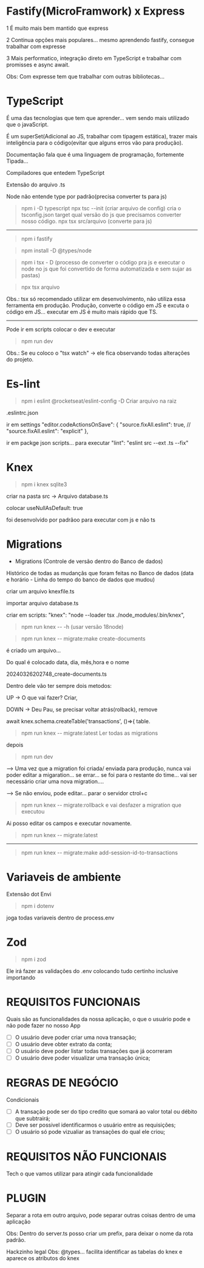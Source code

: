 # Fastify(MicroFramwork) x Express
1 É muito mais bem mantido que express

2 Continua opções mais populares... mesmo aprendendo fastify, consegue trabalhar com expresse

3 Mais performatico, integração direto em TypeScript e trabalhar com promisses e async await.

Obs: Com expresse tem que trabalhar com outras bibliotecas...

# TypeScript

É uma das tecnologias que tem que aprender... vem sendo mais utilizado que o javaScript.

É um superSet(Adicional ao JS, trabalhar com tipagem estática), trazer mais inteligência para o código(evitar que alguns erros vão para produção).

Documentação fala que é uma linguagem de programação, fortemente Tipada...

Compiladores que entedem TypeScript

Extensão do arquivo .ts

Node não entende type por padrão(precisa converter ts para js) 
> npm i -D typescript
> npx tsc --init (criar arquivo de config)
cria o tsconfig.json
target qual versão do js que precisamos converter nosso código. 
> npx tsx src/arquivo (converte para js)

------------------------

> npm i fastify

> npm install -D @types/node

> npm i tsx - D (processo de converter o código pra js e executar o node no js que foi convertido de forma automatizada e sem sujar as pastas) 

> npx tsx arquivo

Obs.: tsx só recomendado utilizar em desenvolvimento, não utiliza essa ferramenta em produção. Produção, converte o código em JS e excuta o código em JS... executar em JS é muito mais rápido que TS.

--------------------------------------------

Pode ir em scripts colocar o dev e executar 

> npm run dev

Obs.: Se eu coloco o "tsx watch" -> ele fica observando todas alterações do projeto.

# Es-lint
> npm i eslint @rocketseat/eslint-config -D 
Criar arquivo na raiz

.eslintrc.json

ir em settings 
"editor.codeActionsOnSave": {
    "source.fixAll.eslint": true,
    // "source.fixAll.eslint": "explicit"
},

ir em packge json 
scripts... para executar 
"lint": "eslint src --ext .ts --fix" 


# Knex

> npm i knex sqlite3

criar na pasta src -> Arquivo database.ts

colocar  useNullAsDefault: true

foi desenvolvido por padrãoo para executar com js e não ts

# Migrations

- Migrations (Controle de versão dentro do Banco de dados)

Histórico de todas as mudançãs que foram feitas no Banco de dados (data e horário - Linha do tempo do banco de dados que mudou)

criar um arquivo knexfile.ts

importar arquivo database.ts

criar em scripts:
"knex": "node --loader tsx ./node_modules/.bin/knex",

> npm run knex -- -h 
(usar versão 18node)

> npm run knex -- migrate:make create-documents

é criado um arquivo...

Do qual é colocado data, dia, mês,hora e o nome

20240326202748_create-documents.ts

Dentro dele vão ter sempre dois metodos:

UP -> O que vai fazer? Criar,

DOWN -> Deu Pau, se precisar voltar atrás(rolback), remove

await knex.schema.createTable('transactions', ()=>{
        table.

> npm run knex -- migrate:latest
Ler todas as migrations

depois
> npm run dev

--> Uma vez que a migration foi criada/ enviada para produção, nunca vai poder editar a migaration... se errar... se foi para o restante do time... vai ser necessário criar uma nova migration....

--> Se não enviou, pode editar... parar o servidor ctrol+c
> npm run knex -- migrate:rollback
e vai desfazer a migration que executou

Ai posso editar os campos e executar novamente.
> npm run knex -- migrate:latest

------------------------------------------------------
> npm run knex -- migrate:make add-session-id-to-transactions

# Variaveis de ambiente

Extensão dot Envi

> npm i dotenv

joga todas variaveis dentro de process.env

# Zod

> npm i zod

Ele irá fazer as validações do .env colocando tudo certinho inclusive importando

# REQUISITOS FUNCIONAIS
Quais são as funcionalidades da nossa aplicação, o que o usuário pode e não pode fazer no nosso App


- [ ] O usuário deve poder criar uma nova transação;
- [ ] O usuário deve obter extrato da conta;
- [ ] O usuário deve poder listar todas transações que já ocorreram
- [ ] O usuário deve poder visualizar uma transação única;

# REGRAS DE NEGÓCIO
Condicionais

- [  ] A transação pode ser do tipo credito que somará ao valor total ou débito que subtrairá;
- [  ] Deve ser possivel identificarmos o usuário entre as requisições;
- [  ] O usuário só pode vizualiar as transações do qual ele criou;

# REQUISITOS NÃO FUNCIONAIS
Tech o que vamos utilizar para atingir cada funcionalidade 


# PLUGIN 

Separar a rota em outro arquivo, pode separar outras coisas dentro de uma aplicação

Obs: Dentro do server.ts posso criar um prefix, para deixar o nome da rota padrão.

Hackzinho legal
Obs: @types... facilita identificar as tabelas do knex e aparece os atributos do knex

